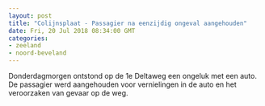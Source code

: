 ```yaml
---
layout: post
title: "Colijnsplaat - Passagier na eenzijdig ongeval aangehouden"
date: Fri, 20 Jul 2018 08:34:00 GMT
categories: 
- zeeland 
- noord-beveland 
---
```


Donderdagmorgen ontstond op de 1e Deltaweg een ongeluk met een auto. De passagier werd aangehouden voor vernielingen in de auto en het veroorzaken van gevaar op de weg.
